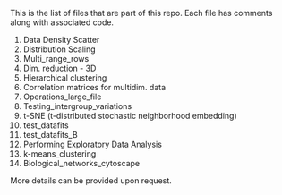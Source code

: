 This is the list of files that are part of this repo. Each file has comments along with associated code.

1. Data Density Scatter
2. Distribution Scaling
3. Multi_range_rows
4. Dim. reduction - 3D
5. Hierarchical clustering
6. Correlation matrices for multidim. data
7. Operations_large_file
8. Testing_intergroup_variations
9. t-SNE (t-distributed stochastic neighborhood embedding)
91. test_datafits
92. test_datafits_B
93. Performing Exploratory Data Analysis
94. k-means_clustering
95. Biological_networks_cytoscape

More details can be provided upon request.
